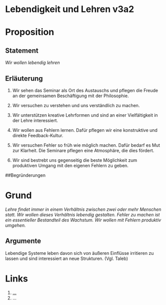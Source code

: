 <!---
   NAME - The NAME of this project is:
ethos

  FILE - The FILENAME of the current file is:
/v3a2.md

  CREATION - This project was CREATED on:
2017-01-28-16:15:00 UTC

  MODIFICATION - This project was last MODIFIED on:
2017-01-28-16:15:00 UTC

  VERSION - The current VERSION of this project is:
<git-commit-hash>-2017-01-28-16:15:00 UTC

  CREATOR(S) - This project was CREATED by:
Michael Czechowski, Martin Maga

  CONTACT - You can CONTACT the creator(s) or developer(s) of this project at:
E-Mail: mail@martinmaga.de

  COPYRIGHT - The COPYRIGHT holder of this project is:
COPYRIGHT (c) 2016 Martin Maga

  LICENSE - This project is LICENSED under the following license:
Martin Maga 2016 CC BY-SA 4.0 https://creativecommons.org

  SUBFILE – This is a SUBFILE! For more INFORMATION on this project go to:
/README.md
--->

# Lebendigkeit und Lehren v3a2

# Proposition

## Statement
*Wir wollen lebendig lehren*

## Erläuterung

1. Wir sehen das Seminar als Ort des Austauschs und pflegen die Freude an der gemeinsamen Beschäftigung mit der Philosophie.

2. Wir versuchen zu verstehen und uns verständlich zu machen.

3. Wir unterstützen kreative Lehrformen und sind an einer Vielfältigkeit in der Lehre interessiert.

4. Wir wollen aus Fehlern lernen.
Dafür pflegen wir eine konstruktive und direkte Feedback-Kultur.

5. Wir versuchen Fehler so früh wie möglich machen.
Dafür bedarf es Mut zur Klarheit.
Die Seminare pflegen eine Atmosphäre, die dies fördert.

6. Wir sind bestrebt uns gegenseitig die beste Möglichkeit zum produktiven Umgang mit den eigenen Fehlern zu geben.


##Begründerungen

# Grund
*Lehre findet immer in einem Verhältnis zwischen zwei oder mehr Menschen statt. Wir wollen dieses Verhältnis lebendig gestalten.
Fehler zu machen ist ein essentieller Bestandteil des Wachstum. Wir wollen mit Fehlern produktiv umgehen.*

## Argumente

Lebendige Systeme leben davon sich von äußeren Einflüsse irritieren zu lassen und sind interessiert an neue Strukturen. (Vgl. Taleb)




# Links
  1. […](…)
  2. …
